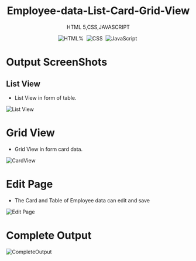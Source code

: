 <h1 align="center">
Employee-data-List-Card-Grid-View
</h1>

<p align="center">
HTML 5,CSS,JAVASCRIPT
</p>

<div align="center">

![HTML%](https://img.shields.io/badge/-HTML5-333333?style=flat&logo=html5)&nbsp;
![CSS](https://img.shields.io/badge/-CSS3-333333?style=flat&logo=css3)&nbsp;
![JavaScript](https://img.shields.io/badge/-JavaScript-333333?style=flat&logo=javascript)&nbsp;
</div>

# Output ScreenShots

## List View 

- List View in form of table.

![List View](https://user-images.githubusercontent.com/120552985/208945454-8433d925-8430-4feb-8b01-dab11138c29c.png)

# Grid View

- Grid View in form card data.

![CardView](https://user-images.githubusercontent.com/120552985/208945482-561232b7-648b-4876-b21b-e64297eb0860.png)

# Edit Page
- The Card and Table of Employee data can edit and save

![Edit Page](https://user-images.githubusercontent.com/120552985/208945504-a500294a-b788-482f-a7c7-9570c20e0665.png)

# Complete Output

![CompleteOutput](https://user-images.githubusercontent.com/120552985/208945493-17dc96f8-d27d-43a5-ba6f-bd367fb80a55.png)
